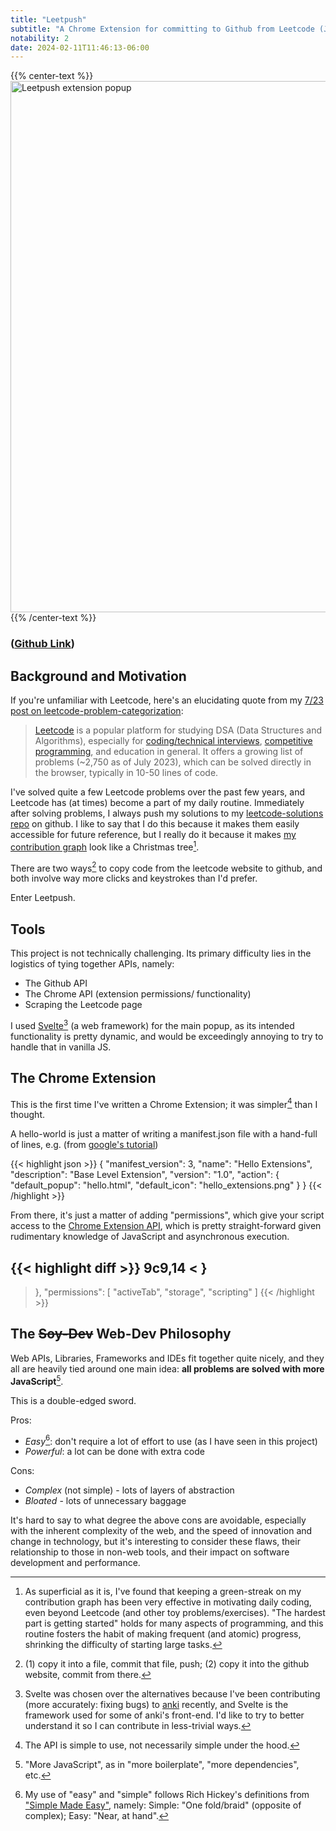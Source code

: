 ```yaml
---
title: "Leetpush"
subtitle: "A Chrome Extension for committing to Github from Leetcode (JS)"
notability: 2
date: 2024-02-11T11:46:13-06:00
---
```


{{% center-text %}}
<img src="/images/leetpush.jpg" alt="Leetpush extension popup" width="850px"/>
{{% /center-text %}}

### ([Github Link](https://github.com/lucasscharenbroch/leetpush))

## Background and Motivation

If you're unfamiliar with Leetcode, here's an elucidating quote from my [7/23 post on leetcode-problem-categorization](/blog/leetcode-4-types-of-problems):
> [Leetcode](https://leetcode.com/) is a popular platform for studying DSA (Data Structures and Algorithms), especially for [coding/technical interviews](https://en.wikipedia.org/wiki/Coding_interview), [competitive programming](https://en.wikipedia.org/wiki/Competitive_programming), and education in general. It offers a growing list of problems (~2,750 as of July 2023), which can be solved directly in the browser, typically in 10-50 lines of code.

I've solved quite a few Leetcode problems over the past few years, and Leetcode has (at times) become a part of my daily routine.
Immediately after solving problems, I always push my solutions to my [leetcode-solutions repo](https://github.com/lucasscharenbroch/leetcode-solutions) on github. I like to say that I do this because it makes them easily accessible for future reference, but I really do it because it makes [my contribution graph](https://github.com/lucasscharenbroch) look like a Christmas tree[^contribution-graph].

[^contribution-graph]: As superficial as it is, I've found that keeping a green-streak on my contribution graph has been very effective in motivating daily coding, even beyond Leetcode (and other toy problems/exercises). "The hardest part is getting started" holds for many aspects of programming, and this routine fosters the habit of making frequent (and atomic) progress, shrinking the difficulty of starting large tasks.

There are two ways[^2ways] to copy code from the leetcode website to github, and both involve way more clicks and keystrokes than I'd prefer.

Enter Leetpush.

[^2ways]: (1) copy it into a file, commit that file, push; (2) copy it into the github website, commit from there.

## Tools

This project is not technically challenging.
Its primary difficulty lies in the logistics of tying together APIs, namely:

- The Github API
- The Chrome API (extension permissions/ functionality)
- Scraping the Leetcode page

I used [Svelte](https://en.wikipedia.org/wiki/Svelte)[^svelte] (a web framework) for the main popup, as its intended functionality is pretty dynamic, and would be exceedingly annoying to try to handle that in vanilla JS.

[^svelte]: Svelte was chosen over the alternatives because I've been contributing (more accurately: fixing bugs) to [anki](https://github.com/ankitects/anki) recently, and Svelte is the framework used for some of anki's front-end.
I'd like to try to better understand it so I can contribute in less-trivial ways.

## The Chrome Extension

This is the first time I've written a Chrome Extension; it was simpler[^chrome-simple] than I thought.

[^chrome-simple]: The API is simple to use, not necessarily simple under the hood.

A hello-world is just a matter of writing a manifest.json file with a hand-full of lines, e.g.
(from [google's tutorial](https://developer.chrome.com/docs/extensions/get-started/tutorial/hello-world))

{{< highlight json >}}
{
  "manifest_version": 3,
  "name": "Hello Extensions",
  "description": "Base Level Extension",
  "version": "1.0",
  "action": {
    "default_popup": "hello.html",
    "default_icon": "hello_extensions.png"
  }
}
{{< /highlight >}}

From there, it's just a matter of adding "permissions", which give your script access to the [Chrome Extension API](https://developer.chrome.com/docs/extensions/reference/api/), which is pretty straight-forward given rudimentary knowledge of JavaScript and asynchronous execution.

{{< highlight diff >}}
9c9,14
<   }
---
>   },
>   "permissions": [
>     "activeTab",
>     "storage",
>     "scripting"
>   ]
{{< /highlight >}}

## The ~~Soy-Dev~~ Web-Dev Philosophy

Web APIs, Libraries, Frameworks and IDEs fit together quite nicely, and they all are heavily tied around one main idea: **all problems are solved with more JavaScript**[^more-js].

[^more-js]: "More JavaScript", as in "more boilerplate", "more dependencies", etc.

This is a double-edged sword.

Pros:
- *Easy*[^easy]: don't require a lot of effort to use (as I have seen in this project)
- *Powerful*: a lot can be done with extra code

[^easy]: My use of "easy" and "simple" follows Rich Hickey's definitions from ["Simple Made Easy"](https://www.youtube.com/watch?v=SxdOUGdseq4), namely: Simple: "One fold/braid" (opposite of complex); Easy: "Near, at hand".

Cons:
- *Complex* (not simple) - lots of layers of abstraction
- *Bloated* - lots of unnecessary baggage

It's hard to say to what degree the above cons are avoidable, especially with the inherent complexity of the web, and the speed of innovation and change in technology, but it's interesting to consider these flaws, their relationship to those in non-web tools, and their impact on software development and performance.
